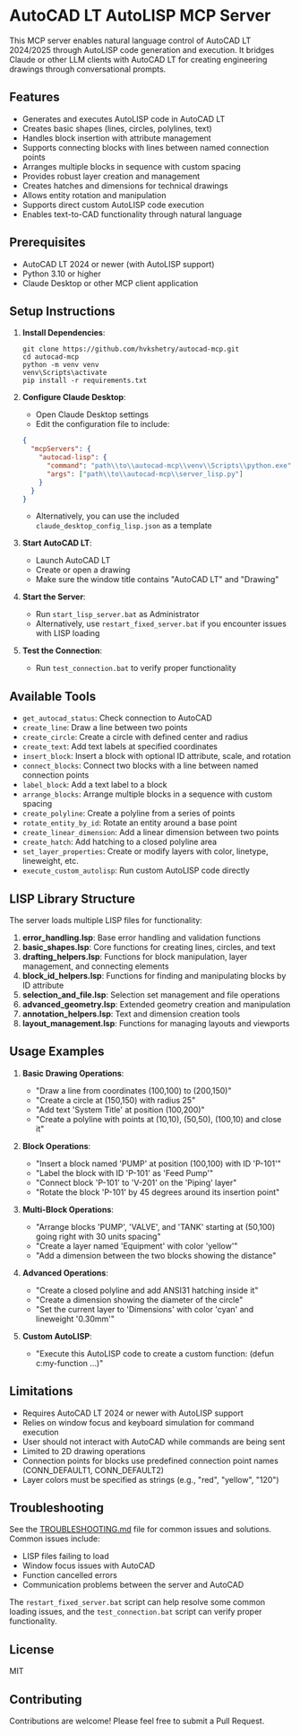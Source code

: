 # AutoCAD LT AutoLISP MCP Server

This MCP server enables natural language control of AutoCAD LT 2024/2025 through AutoLISP code generation and execution. It bridges Claude or other LLM clients with AutoCAD LT for creating engineering drawings through conversational prompts.

## Features

- Generates and executes AutoLISP code in AutoCAD LT
- Creates basic shapes (lines, circles, polylines, text)
- Handles block insertion with attribute management
- Supports connecting blocks with lines between named connection points
- Arranges multiple blocks in sequence with custom spacing
- Provides robust layer creation and management
- Creates hatches and dimensions for technical drawings
- Allows entity rotation and manipulation
- Supports direct custom AutoLISP code execution
- Enables text-to-CAD functionality through natural language

## Prerequisites

- AutoCAD LT 2024 or newer (with AutoLISP support)
- Python 3.10 or higher
- Claude Desktop or other MCP client application

## Setup Instructions

1. **Install Dependencies**:
   ```
   git clone https://github.com/hvkshetry/autocad-mcp.git
   cd autocad-mcp
   python -m venv venv
   venv\Scripts\activate
   pip install -r requirements.txt
   ```

2. **Configure Claude Desktop**:
   - Open Claude Desktop settings
   - Edit the configuration file to include:
   ```json
   {
     "mcpServers": {
       "autocad-lisp": {
         "command": "path\\to\\autocad-mcp\\venv\\Scripts\\python.exe",
         "args": ["path\\to\\autocad-mcp\\server_lisp.py"]
       }
     }
   }
   ```

   - Alternatively, you can use the included `claude_desktop_config_lisp.json` as a template

3. **Start AutoCAD LT**:
   - Launch AutoCAD LT
   - Create or open a drawing
   - Make sure the window title contains "AutoCAD LT" and "Drawing"

4. **Start the Server**:
   - Run `start_lisp_server.bat` as Administrator
   - Alternatively, use `restart_fixed_server.bat` if you encounter issues with LISP loading

5. **Test the Connection**:
   - Run `test_connection.bat` to verify proper functionality

## Available Tools

- `get_autocad_status`: Check connection to AutoCAD
- `create_line`: Draw a line between two points
- `create_circle`: Create a circle with defined center and radius
- `create_text`: Add text labels at specified coordinates
- `insert_block`: Insert a block with optional ID attribute, scale, and rotation
- `connect_blocks`: Connect two blocks with a line between named connection points
- `label_block`: Add a text label to a block
- `arrange_blocks`: Arrange multiple blocks in a sequence with custom spacing
- `create_polyline`: Create a polyline from a series of points
- `rotate_entity_by_id`: Rotate an entity around a base point
- `create_linear_dimension`: Add a linear dimension between two points
- `create_hatch`: Add hatching to a closed polyline area
- `set_layer_properties`: Create or modify layers with color, linetype, lineweight, etc.
- `execute_custom_autolisp`: Run custom AutoLISP code directly

## LISP Library Structure

The server loads multiple LISP files for functionality:

1. **error_handling.lsp**: Base error handling and validation functions
2. **basic_shapes.lsp**: Core functions for creating lines, circles, and text
3. **drafting_helpers.lsp**: Functions for block manipulation, layer management, and connecting elements
4. **block_id_helpers.lsp**: Functions for finding and manipulating blocks by ID attribute
5. **selection_and_file.lsp**: Selection set management and file operations
6. **advanced_geometry.lsp**: Extended geometry creation and manipulation
7. **annotation_helpers.lsp**: Text and dimension creation tools
8. **layout_management.lsp**: Functions for managing layouts and viewports

## Usage Examples

1. **Basic Drawing Operations**:
   - "Draw a line from coordinates (100,100) to (200,150)"
   - "Create a circle at (150,150) with radius 25"
   - "Add text 'System Title' at position (100,200)"
   - "Create a polyline with points at (10,10), (50,50), (100,10) and close it"

2. **Block Operations**:
   - "Insert a block named 'PUMP' at position (100,100) with ID 'P-101'"
   - "Label the block with ID 'P-101' as 'Feed Pump'"
   - "Connect block 'P-101' to 'V-201' on the 'Piping' layer"
   - "Rotate the block 'P-101' by 45 degrees around its insertion point"

3. **Multi-Block Operations**:
   - "Arrange blocks 'PUMP', 'VALVE', and 'TANK' starting at (50,100) going right with 30 units spacing"
   - "Create a layer named 'Equipment' with color 'yellow'"
   - "Add a dimension between the two blocks showing the distance"

4. **Advanced Operations**:
   - "Create a closed polyline and add ANSI31 hatching inside it"
   - "Create a dimension showing the diameter of the circle"
   - "Set the current layer to 'Dimensions' with color 'cyan' and lineweight '0.30mm'"

5. **Custom AutoLISP**:
   - "Execute this AutoLISP code to create a custom function: (defun c:my-function ...)"

## Limitations

- Requires AutoCAD LT 2024 or newer with AutoLISP support
- Relies on window focus and keyboard simulation for command execution
- User should not interact with AutoCAD while commands are being sent
- Limited to 2D drawing operations
- Connection points for blocks use predefined connection point names (CONN_DEFAULT1, CONN_DEFAULT2)
- Layer colors must be specified as strings (e.g., "red", "yellow", "120")

## Troubleshooting

See the [TROUBLESHOOTING.md](TROUBLESHOOTING.md) file for common issues and solutions. Common issues include:

- LISP files failing to load
- Window focus issues with AutoCAD
- Function cancelled errors
- Communication problems between the server and AutoCAD

The `restart_fixed_server.bat` script can help resolve some common loading issues, and the `test_connection.bat` script can verify proper functionality.

## License

MIT

## Contributing

Contributions are welcome! Please feel free to submit a Pull Request.